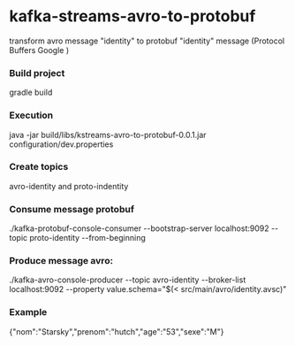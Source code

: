 # kafka-streams-avro-to-protobuf
transform avro message "identity" to protobuf "identity" message (Protocol Buffers Google ) 
  
### Build project
gradle build

### Execution 
java -jar build/libs/kstreams-avro-to-protobuf-0.0.1.jar configuration/dev.properties

### Create topics 
avro-identity and proto-indentity

### Consume message protobuf
./kafka-protobuf-console-consumer --bootstrap-server localhost:9092 --topic proto-identity --from-beginning

### Produce message avro:
./kafka-avro-console-producer --topic avro-identity --broker-list localhost:9092 --property value.schema="$(< src/main/avro/identity.avsc)"

### Example
{"nom":"Starsky","prenom":"hutch","age":"53","sexe":"M"}



